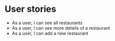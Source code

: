 # User stories

- As a user, I can see all restaurants
- As a user, I can see more details of a restaurant
- As a user, I can add a new restaurant
